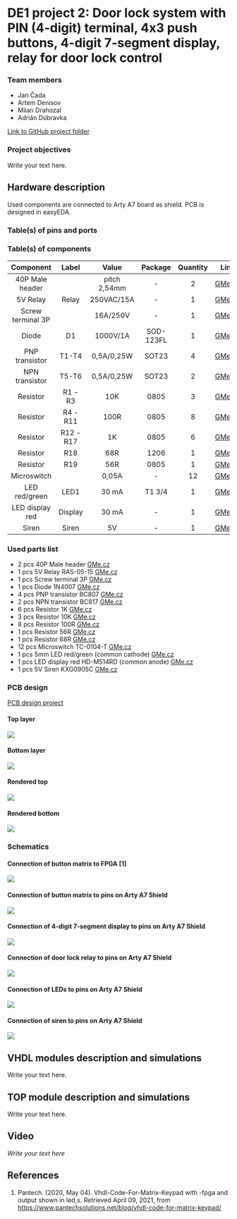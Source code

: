 # DE1 project 2: Door lock system with PIN (4-digit) terminal, 4x3 push buttons, 4-digit 7-segment display, relay for door lock control

### Team members

- Jan Čada
- Artem Denisov
- Milan Drahozal
- Adrián Dúbravka

[Link to GitHub project folder](http://github.com/xcadaj00/DE1_project)

### Project objectives

Write your text here.


## Hardware description

Used components are connected to Arty A7 board as shield. PCB is designed in easyEDA. 

### Table(s) of pins and ports



### Table(s) of components

| **Component** | **Label** | **Value** | **Package** | **Quantity** | **Link** | 
| :-: | :-: | :-: | :-: | :-: | :-: |
| 40P Male header | | pitch 2,54mm  | - | 2 | [GMe.cz](https://www.gme.cz/oboustranny-kolik-s1g40-2-54mm) |
| 5V Relay | Relay | 250VAC/15A | - | 1 | [GMe.cz](https://www.gme.cz/relras0515) |
| Screw terminal 3P | | 16A/250V | - | 1 | [GMe.cz](https://www.gme.cz/svorkovnice-sroubovaci-do-dps-ark508-3p) |
| Diode | D1 | 1000V/1A | SOD-123FL | 1 | [GMe.cz](https://www.gme.cz/dioda-1n4007w) |
| PNP transistor | T1-T4 | 0,5A/0,25W | SOT23 | 4 | [GMe.cz](https://www.gme.cz/bipolarni-tranzistor-bc807-16-sot23) |
| NPN transistor | T5-T6 | 0,5A/0,25W | SOT23 | 2 | [GMe.cz](https://www.gme.cz/bipolarni-tranzistor-bc817-40-sot23) |
| Resistor| R1 - R3 | 10K | 0805 | 3 | [GMe.cz](https://www.gme.cz/r0805-10k-5-yageo) | 
| Resistor |R4 - R11 | 100R | 0805 | 8 | [GMe.cz](https://www.gme.cz/tc-0104) |
| Resistor | R12 - R17 | 1K | 0805 | 6 | [GMe.cz](https://www.gme.cz/r0805-100r-1-yageo) |
| Resistor | R18 | 68R | 1206 | 1 | [GMe.cz](https://www.gme.cz/r1206-68r-5-yageo) |
| Resistor | R19 | 56R | 0805 | 1 | [GMe.cz](https://www.gme.cz/r0805-56r-1-yageo) |
| Microswitch || 0,05A | -| 12 | [GMe.cz](https://www.gme.cz/tc-0104) | 
| LED red/green | LED1 | 30 mA | T1 3/4 | 1 | [GMe.cz](https://www.gme.cz/led-5mm-rg-cc-45-45-50-led-beg204) |
| LED display red | Display | 30 mA | - | 1 | [GMe.cz](https://www.gme.cz/led-display-14-2mm-red-hd-m514rd) |
| Siren  | Siren | 5V | -| 1 | [GMe.cz](https://www.gme.cz/sirenka-kingstate-kxg-0905c) |



### Used parts list

- 2 pcs 40P Male header [GMe.cz](https://www.gme.cz/oboustranny-kolik-s1g40-2-54mm)
- 1 pcs 5V Relay RAS-05-15 [GMe.cz](https://www.gme.cz/relras0515)
- 1 pcs Screw terminal 3P [GMe.cz](https://www.gme.cz/svorkovnice-sroubovaci-do-dps-ark508-3p)
- 1 pcs Diode 1N4007 [GMe.cz](https://www.gme.cz/dioda-1n4007w)
- 4 pcs PNP transistor BC807 [GMe.cz](https://www.gme.cz/bipolarni-tranzistor-bc807-16-sot23)
- 2 pcs NPN transistor BC817 [GMe.cz](https://www.gme.cz/bipolarni-tranzistor-bc817-40-sot23)
- 6 pcs Resistor 1K [GMe.cz](https://www.gme.cz/r0805-1k0-5-yageo)
- 3 pcs Resistor 10K [GMe.cz](https://www.gme.cz/r0805-10k-5-yageo)
- 8 pcs Resistor 100R [GMe.cz](https://www.gme.cz/r0805-100r-1-yageo)
- 1 pcs Resistor 56R [GMe.cz](https://www.gme.cz/r0805-56r-1-yageo)
- 1 pcs Resistor 68R [GMe.cz](https://www.gme.cz/r0805-68r-5-yageo)
- 12 pcs Microswitch TC-0104-T [GMe.cz](https://www.gme.cz/tc-0104)
- 1 pcs 5mm LED red/green (common cathode) [GMe.cz](https://www.gme.cz/led-5mm-rg-cc-45-45-50-led-beg204)
- 1 pcs LED display red HD-M514RD (common anode) [GMe.cz](https://www.gme.cz/led-display-14-2mm-red-hd-m514rd)
- 1 pcs 5V Siren KXG0905C [GMe.cz](https://www.gme.cz/sirenka-kingstate-kxg-0905c)


### PCB design

[PCB design project](https://oshwlab.com/jan.cada/de1_project)

#### Top layer

![](pcb/top.png)

#### Bottom layer

![](pcb/bottom.png)

#### Rendered top

![](pcb/rendertop.png)

#### Rendered bottom

![](pcb/renderbottom.png)


### Schematics

#### Connection of button matrix to FPGA [1]

![](images/matrix.png)

#### Connection of button matrix to pins on Arty A7 Shield

![](images/keyboard.jpg)

#### Connection of 4-digit 7-segment display to pins on Arty A7 Shield

![](images/display.jpg)

#### Connection of door lock relay to pins on Arty A7 Shield

![](images/relay.jpg)

#### Connection of LEDs to pins on Arty A7 Shield

![](images/led.jpg)

#### Connection of siren to pins on Arty A7 Shield

![](images/siren.jpg)


## VHDL modules description and simulations

Write your text here.


## TOP module description and simulations

Write your text here.


## Video

*Write your text here*


## References

   1. Pantech. (2020, May 04). Vhdl-Code-For-Matrix-Keypad with -fpga and output shown in led,s. Retrieved April 09, 2021, from https://www.pantechsolutions.net/blog/vhdl-code-for-matrix-keypad/
